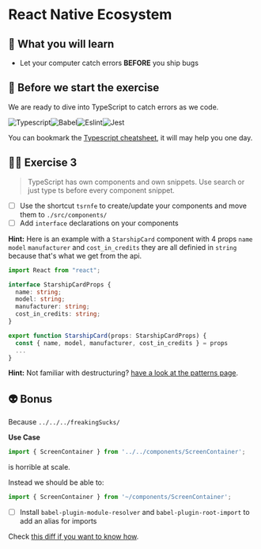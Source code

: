# React Native Ecosystem

## 📡 What you will learn

- Let your computer catch errors **BEFORE** you ship bugs

## 👾 Before we start the exercise

We are ready to dive into TypeScript to catch errors as we code.

![Typescript](https://user-images.githubusercontent.com/81434852/149155512-f5ee605c-509c-4f46-8fcc-231840bd5013.png)![Babel](https://user-images.githubusercontent.com/81434852/149156943-1d1b1749-61e6-45ad-ad16-6bac2a6964cb.png)![Eslint](https://user-images.githubusercontent.com/81434852/149156955-df0097a8-b58b-4840-820a-4cd31e40aa23.png)![Jest](https://user-images.githubusercontent.com/81434852/149156973-6fa8ff31-d2f4-4c0b-99ca-d8234d22d277.png)

You can bookmark the [Typescript cheatsheet](https://github.com/typescript-cheatsheets/react), it will may help you one day.

## 👨‍🚀 Exercise 3

> TypeScript has own components and own snippets. Use search or just type ts before every component snippet.

- [ ] Use the shortcut `tsrnfe` to create/update your components and move them to `./src/components/`
- [ ] Add `interface` declarations on your components

**Hint:** Here is an example with a `StarshipCard` component with 4 props `name` `model` `manufacturer` and `cost_in_credits` they are all definied in `string` because that's what we get from the api.

```typescript
import React from "react";

interface StarshipCardProps {
  name: string;
  model: string;
  manufacturer: string;
  cost_in_credits: string;
}

export function StarshipCard(props: StarshipCardProps) {
  const { name, model, manufacturer, cost_in_credits } = props
  ...
}
```

**Hint:** Not familiar with destructuring? [have a look at the patterns page](https://davidl.fr/workshop/patterns#destructuring-props).

## 👽 Bonus

Because `../../../freakingSucks/`

**Use Case**

```javascript
import { ScreenContainer } from '../../components/ScreenContainer';
```

is horrible at scale.

Instead we should be able to:

```javascript
import { ScreenContainer } from '~/components/ScreenContainer';
```

- [ ] Install `babel-plugin-module-resolver` and `babel-plugin-root-import` to add an alias for imports

Check [this diff if you want to know how](https://github.com/flexbox/react-native-bootcamp/commit/05ad23e1e5ab6f5630c41df3e4eeb63b057db7e9).
